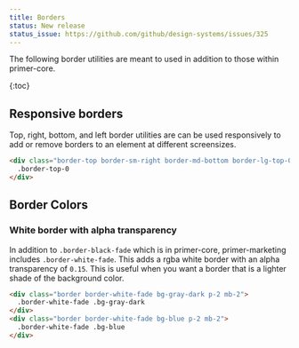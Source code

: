 ```yaml
---
title: Borders
status: New release
status_issue: https://github.com/github/design-systems/issues/325
---
```


The following border utilities are meant to used in addition to those within primer-core.

{:toc}

## Responsive borders

Top, right, bottom, and left border utilities are can be used responsively to add or remove borders to an element at different screensizes.

```html
<div class="border-top border-sm-right border-md-bottom border-lg-top-0">
  .border-top-0
</div>
```

## Border Colors

### White border with alpha transparency

In addition to `.border-black-fade` which is in primer-core, primer-marketing includes `.border-white-fade`. This adds a rgba white border with an alpha transparency of `0.15`. This is useful when you want a border that is a lighter shade of the background color.

```html
<div class="border border-white-fade bg-gray-dark p-2 mb-2">
  .border-white-fade .bg-gray-dark
</div>
<div class="border border-white-fade bg-blue p-2 mb-2">
  .border-white-fade .bg-blue
</div>
```

